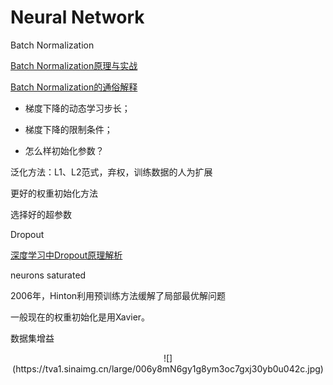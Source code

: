 <!-- toc -->

# Neural Network

Batch Normalization

[Batch Normalization原理与实战](https://zhuanlan.zhihu.com/p/34879333)

[Batch Normalization的通俗解释](https://zhuanlan.zhihu.com/p/54073204) 



- 梯度下降的动态学习步长；

- 梯度下降的限制条件；

- 怎么样初始化参数？


泛化方法：L1、L2范式，弃权，训练数据的人为扩展

更好的权重初始化方法

选择好的超参数


Dropout

[深度学习中Dropout原理解析](https://blog.csdn.net/program_developer/article/details/80737724)


neurons saturated

2006年，Hinton利用预训练方法缓解了局部最优解问题
 

一般现在的权重初始化是用Xavier。

数据集增益

<div align=center>![](https://tva1.sinaimg.cn/large/006y8mN6gy1g8ym3oc7gxj30yb0u042c.jpg)



